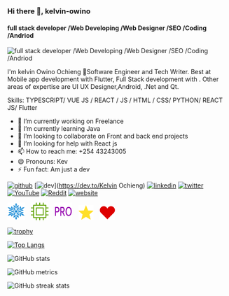 ### Hi there 👋, kelvin-owino 
#### full stack developer /Web Developing /Web Designer /SEO /Coding /Andriod
![full stack developer /Web Developing /Web Designer /SEO /Coding /Andriod](https://pbs.twimg.com/profile_banners/1621063741818257408/1712073921/600x200)

I'm kelvin Owino Ochieng 👋Software Engineer and Tech Writer. Best at Mobile app development with Flutter, Full Stack development with . Other areas of expertise are UI UX Designer,Android, .Net and Qt.

Skills: TYPESCRIPT/ VUE JS / REACT / JS / HTML / CSS/ PYTHON/ REACT JS/ Flutter

- 🔭 I’m currently working on Freelance 
- 🌱 I’m currently learning Java 
- 👯 I’m looking to collaborate on Front and back end projects 
- 🤔 I’m looking for help with React js 
- 📫 How to reach me: +254 43243005 
- 😄 Pronouns: Kev 
- ⚡ Fun fact: Am just a dev 


[<img src='https://cdn.jsdelivr.net/npm/simple-icons@3.0.1/icons/github.svg' alt='github' height='40'>](https://github.com/kelvin-owino)  [<img src='https://cdn.jsdelivr.net/npm/simple-icons@3.0.1/icons/dev-dot-to.svg' alt='dev' height='40'>](https://dev.to/Kelvin Ochieng)  [<img src='https://cdn.jsdelivr.net/npm/simple-icons@3.0.1/icons/linkedin.svg' alt='linkedin' height='40'>](https://www.linkedin.com/in/https://www.linkedin.com/in/kelvin-owino-522443215//)  [<img src='https://cdn.jsdelivr.net/npm/simple-icons@3.0.1/icons/twitter.svg' alt='twitter' height='40'>](https://twitter.com/https://twitter.com/KevinJo3757699)  [<img src='https://cdn.jsdelivr.net/npm/simple-icons@3.0.1/icons/youtube.svg' alt='YouTube' height='40'>](https://www.youtube.com/channel/https://www.youtube.com/channel/UCaG1v1BEfp00ZJglmNuDRWA)  [<img src='https://cdn.jsdelivr.net/npm/simple-icons@3.0.1/icons/reddit.svg' alt='Reddit' height='40'>](https://www.reddit.com/user/https://www.reddit.com/user/Kev_Developer/)  [<img src='https://cdn.jsdelivr.net/npm/simple-icons@3.0.1/icons/icloud.svg' alt='website' height='40'>](https://kelvin-owino.github.io/inlet.1/)  

<a href='https://archiveprogram.github.com/'><img src='https://raw.githubusercontent.com/acervenky/animated-github-badges/master/assets/acbadge.gif' width='40' height='40'></a> <a href='https://docs.github.com/en/developers'><img src='https://raw.githubusercontent.com/acervenky/animated-github-badges/master/assets/devbadge.gif' width='40' height='40'></a> <a href='https://github.com/pricing'><img src='https://raw.githubusercontent.com/acervenky/animated-github-badges/master/assets/pro.gif' width='40' height='40'></a> <a href='https://stars.github.com/'><img src='https://raw.githubusercontent.com/acervenky/animated-github-badges/master/assets/starbadge.gif' width='35' height='35'></a> <a href='https://docs.github.com/en/github/supporting-the-open-source-community-with-github-sponsors'><img src='https://raw.githubusercontent.com/acervenky/animated-github-badges/master/assets/sponsorbadge.gif' width='35' height='35'></a> 

[![trophy](https://github-profile-trophy.vercel.app/?username=kelvin-owino)](https://github.com/ryo-ma/github-profile-trophy)

[![Top Langs](https://github-readme-stats.vercel.app/api/top-langs/?username=kelvin-owino)](https://github.com/anuraghazra/github-readme-stats)

![GitHub stats](https://github-readme-stats.vercel.app/api?username=kelvin-owino&show_icons=true&count_private=true)  

![GitHub metrics](https://metrics.lecoq.io/kelvin-owino)  

![GitHub streak stats](https://streak-stats.demolab.com/?user=kelvin-owino)
